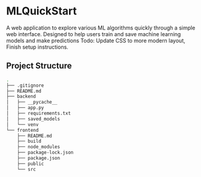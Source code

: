 # MLQuickStart
A web application to explore various ML algorithms quickly through a simple web interface.
Designed to help users train and save machine learning models and make predictions
Todo:
Update CSS to more modern layout, Finish setup instructions.
## Project Structure
```bash
.
├── .gitignore
├── README.md
├── backend
│   ├── __pycache__
│   ├── app.py
│   ├── requirements.txt
│   ├── saved_models
│   └── venv
└── frontend
    ├── README.md
    ├── build
    ├── node_modules
    ├── package-lock.json
    ├── package.json
    ├── public
    └── src
```
